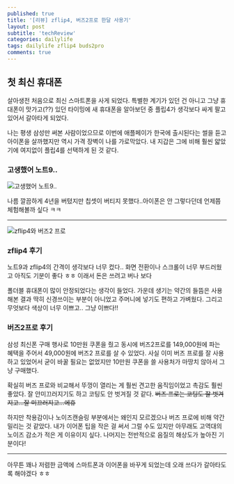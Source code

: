 ```yaml
---
published: true
title: '[리뷰] zflip4, 버즈2프로 한달 사용기'
layout: post
subtitle: 'techReview'
categories: dailylife
tags: dailylife zflip4 buds2pro
comments: true
---
```


## 첫 최신 휴대폰

살아생전 처음으로 최신 스마트폰을 사게 되었다. 특별한 계기가 있던 건 아니고 그냥 휴대폰이 맛가고(??) 있던 타이밍에 새 휴대폰을 알아보던 중 플립4가 생각보다 싸게 팔고 있어서 갈아타게 되었다.

나는 평생 삼성만 써본 사람이었으므로 이번에 애플페이가 한국에 출시된다는 썰을 듣고 아이폰을 살까했지만 역시 가격 장벽이 나를 가로막았다. 내 지갑은 그에 비해 훨씬 얇았기에 여지없이 플립4를 선택하게 된 것 같다.

### 고생했어 노트9..

![고생했어 노트9..](https://sundongkim-dev.github.io/assets/img/tech_review/note9.png)

나름 깔끔하게 4년을 버텼지만 칩셋이 버티지 못했다..아이폰은 안 그렇다던데 언제쯤 체험해볼까 싶다 ㅋㅋ

---

![zflip4와 버즈2 프로](https://sundongkim-dev.github.io/assets/img/tech_review/flip&buds.jpg)

### zflip4 후기

노트9과 zflip4의 간격이 생각보다 너무 컸다.. 화면 전환이나 스크롤이 너무 부드러웠고 아직도 기분이 좋다 ㅎㅎ 이래서 돈은 쓰려고 버나 보다

폴더블 휴대폰이 많이 안정되었다는 생각이 들었다. 가운데 생기는 약간의 들뜸은 사용해본 결과 딱히 신경쓰이는 부분이 아니었고 주머니에 넣기도 편하고 가벼웠다. 그리고 무엇보다 색상이 너무 이쁘고.. 그냥 이쁘다!!


### 버즈2프로 후기

삼성 최신폰 구매 행사로 10만원 쿠폰을 줬고 동시에 버즈2프로를 149,000원에 파는 혜택을 주어서 49,000원에 버즈2 프로를 살 수 있었다. 사실 이미 버즈 프로를 잘 사용하고 있었어서 굳이 바꿀 필요는 없었지만 10만원 쿠폰을 쓸 사용처가 마땅치 않아서 그냥 구매했다.

확실히 버즈 프로와 비교해서 뚜껑이 열리는 게 훨씬 견고한 움직임이었고 촉감도 훨씬 좋았다. 잘 안미끄러지기도 하고 코팅도 안 벗겨질 것 같다. ~~버즈 프로는 코팅도 잘 벗겨지고...잘 미끄러지고...에휴~~

하지만 착용감이나 노이즈캔슬링 부분에서는 왜인지 모르겠으나 버즈 프로에 비해 약간 밀리는 것 같았다. 내가 이어폰 팁을 작은 걸 써서 그럴 수도 있지만 아무래도 고역대의 노이즈 감소가 적은 게 이유이지 싶다. 나머지는 전반적으로 음질의 해상도가 높아진 기분이다!

---

아무튼 꽤나 저렴한 금액에 스마트폰과 이어폰을 바꾸게 되었는데 오래 쓰다가 갈아타도록 해야겠다 ㅎㅎ
